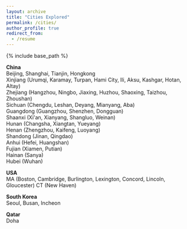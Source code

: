 ```yaml
---
layout: archive
title: "Cities Explored"
permalink: /cities/
author_profile: true
redirect_from:
  - /resume
---
```


{% include base_path %}

**China**<br>
Beijing, Shanghai, Tianjin, Hongkong<br>
Xinjiang (Urumqi, Karamay, Turpan, Hami City, Ili, Aksu, Kashgar, Hotan, Altay)<br>
Zhejiang (Hangzhou, Ningbo, Jiaxing, Huzhou, Shaoxing, Taizhou, Zhoushan)<br>
Sichuan (Chengdu, Leshan, Deyang, Mianyang, Aba)<br>
Guangdong (Guangzhou, Shenzhen, Dongguan)<br>
Shaanxi (Xi'an, Xianyang, Shangluo, Weinan)<br>
Hunan (Changsha, Xiangtan, Yueyang)<br>
Henan (Zhengzhou, Kaifeng, Luoyang)<br>
Shandong (Jinan, Qingdao)<br>
Anhui (Hefei, Huangshan)<br>
Fujian (Xiamen, Putian)<br>
Hainan (Sanya)<br>
Hubei (Wuhan)<br>

**USA**<br>
MA (Boston, Cambridge, Burlington, Lexington, Concord, Lincoln, Gloucester)
CT (New Haven)

**South Korea**<br>
Seoul, Busan, Incheon

**Qatar**<br>
Doha
